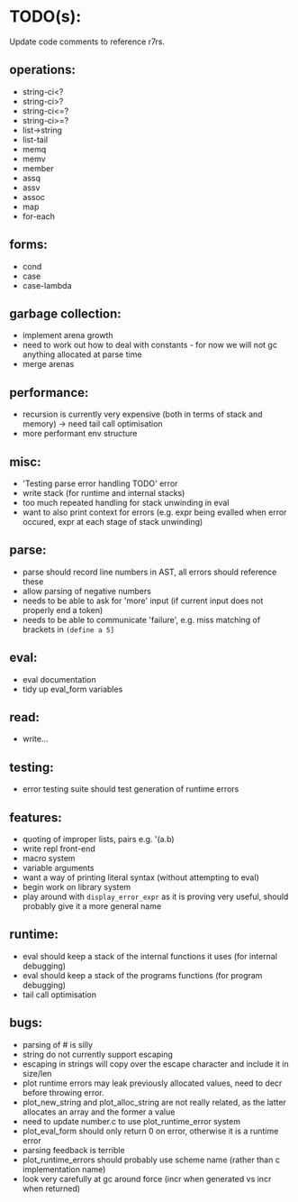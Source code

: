 TODO(s):
=====

Update code comments to reference r7rs.

operations:
-----------
* string-ci<?
* string-ci>?
* string-ci<=?
* string-ci>=?
* list->string
* list-tail
* memq
* memv
* member
* assq
* assv
* assoc
* map
* for-each

forms:
------
* cond
* case
* case-lambda

garbage collection:
-------------------
* implement arena growth
* need to work out how to deal with constants - for now we will not gc anything allocated at parse time
* merge arenas

performance:
------------
* recursion is currently very expensive (both in terms of stack and memory) -> need tail call optimisation
* more performant env structure

misc:
-----
* 'Testing parse error handling TODO' error
* write stack (for runtime and internal stacks)
* too much repeated handling for stack unwinding in eval
* want to also print context for errors (e.g. expr being evalled when error occured, expr at each stage of stack unwinding)

parse:
------
* parse should record line numbers in AST, all errors should reference these
* allow parsing of negative numbers
* needs to be able to ask for 'more' input (if current input does not properly end a token)
* needs to be able to communicate 'failure', e.g. miss matching of brackets in `(define a 5]`

eval:
-----
* eval documentation
* tidy up eval_form variables

read:
-----
* write...

testing:
--------
* error testing suite should test generation of runtime errors

features:
---------
* quoting of improper lists, pairs e.g. '(a.b)
* write repl front-end
* macro system
* variable arguments
* want a way of printing literal syntax (without attempting to eval)
* begin work on library system
* play around with `display_error_expr` as it is proving very useful, should probably give it a more general name

runtime:
---------
* eval should keep a stack of the internal functions it uses (for internal debugging)
* eval should keep a stack of the programs functions (for program debugging)
* tail call optimisation

bugs:
-----
* parsing of # is silly
* string do not currently support escaping
* escaping in strings will copy over the escape character and include it in size/len
* plot runtime errors may leak previously allocated values, need to decr before throwing error.
* plot_new_string and plot_alloc_string are not really related, as the latter allocates an array and the former a value
* need to update number.c to use plot_runtime_error system
* plot_eval_form should only return 0 on error, otherwise it is a runtime error
* parsing feedback is terrible
* plot_runtime_errors should probably use scheme name (rather than c implementation name)
* look very carefully at gc around force (incr when generated vs incr when returned)

